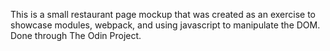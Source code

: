 This is a small restaurant page mockup that was created as an exercise to showcase modules, webpack, and using javascript to manipulate the DOM. Done through The Odin Project.